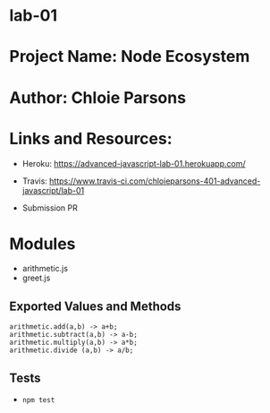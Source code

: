 # lab-01

# Project Name: Node Ecosystem

# Author: Chloie Parsons

# Links and Resources:
* Heroku: https://advanced-javascript-lab-01.herokuapp.com/

* Travis: https://www.travis-ci.com/chloieparsons-401-advanced-javascript/lab-01

* Submission PR

# Modules
  * arithmetic.js
  * greet.js

## Exported Values and Methods
  ``` 
arithmetic.add(a,b) -> a+b;
arithmetic.subtract(a,b) -> a-b;
arithmetic.multiply(a,b) -> a*b;
arithmetic.divide (a,b) -> a/b;
```

## Tests

* ```npm test```
